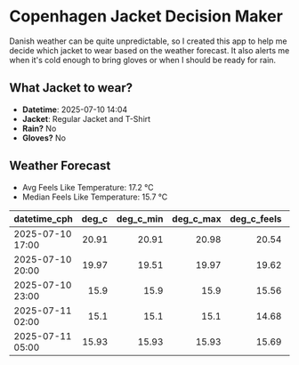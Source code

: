 
# Copenhagen Jacket Decision Maker

Danish weather can be quite unpredictable, so I created this app to help me decide which jacket to wear based on the weather forecast. 
It also alerts me when it's cold enough to bring gloves or when I should be ready for rain.

## What Jacket to wear?

- **Datetime**: 2025-07-10 14:04
- **Jacket**: Regular Jacket and T-Shirt
- **Rain?** No
- **Gloves?** No

## Weather Forecast
- Avg Feels Like Temperature: 17.2 °C
- Median Feels Like Temperature: 15.7 °C

| datetime_cph     |   deg_c |   deg_c_min |   deg_c_max |   deg_c_feels | weather   | wind   | rain   |
|:-----------------|--------:|------------:|------------:|--------------:|:----------|:-------|:-------|
| 2025-07-10 17:00 |   20.91 |       20.91 |       20.98 |         20.54 | Clouds    | Low    | None   |
| 2025-07-10 20:00 |   19.97 |       19.51 |       19.97 |         19.62 | Clouds    | Low    | None   |
| 2025-07-10 23:00 |   15.9  |       15.9  |       15.9  |         15.56 | Clear     | Low    | None   |
| 2025-07-11 02:00 |   15.1  |       15.1  |       15.1  |         14.68 | Clear     | Low    | None   |
| 2025-07-11 05:00 |   15.93 |       15.93 |       15.93 |         15.69 | Clear     | Low    | None   |
        